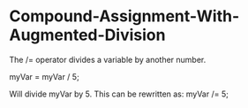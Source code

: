 # Compound-Assignment-With-Augmented-Division

The /= operator divides a variable by another number.

myVar = myVar / 5;

Will divide myVar by 5. This can be rewritten as:
myVar /= 5;
